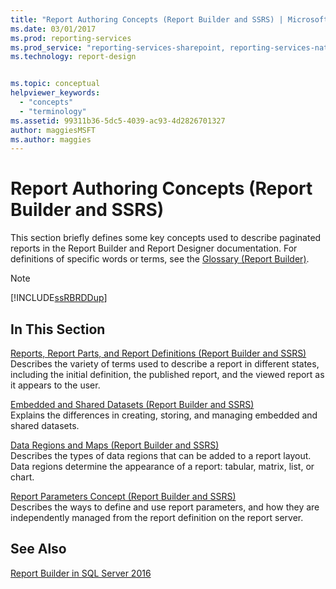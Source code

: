 ```yaml
---
title: "Report Authoring Concepts (Report Builder and SSRS) | Microsoft Docs"
ms.date: 03/01/2017
ms.prod: reporting-services
ms.prod_service: "reporting-services-sharepoint, reporting-services-native"
ms.technology: report-design


ms.topic: conceptual
helpviewer_keywords: 
  - "concepts"
  - "terminology"
ms.assetid: 99311b36-5dc5-4039-ac93-4d2826701327
author: maggiesMSFT
ms.author: maggies
---
```

# Report Authoring Concepts (Report Builder and SSRS)
  This section briefly defines some key concepts used to describe paginated reports  in the Report Builder and Report Designer documentation. For definitions of specific words or terms, see the [Glossary &#40;Report Builder&#41;](../../reporting-services/report-builder/glossary-report-builder.md).  
  
> [!NOTE]  
>  [!INCLUDE[ssRBRDDup](../../includes/ssrbrddup-md.md)]  
  
## In This Section  
 [Reports, Report Parts, and Report Definitions &#40;Report Builder and SSRS&#41;](../../reporting-services/report-design/reports-report-parts-and-report-definitions-report-builder-and-ssrs.md)  
 Describes the variety of terms used to describe a report in different states, including the initial definition, the published report, and the viewed report as it appears to the user.  
  
 [Embedded and Shared Datasets &#40;Report Builder and SSRS&#41;](../../reporting-services/report-data/embedded-and-shared-datasets-report-builder-and-ssrs.md)  
 Explains the differences in creating, storing, and managing embedded and shared datasets.  
  
 [Data Regions and Maps &#40;Report Builder and SSRS&#41;](../../reporting-services/report-design/data-regions-and-maps-report-builder-and-ssrs.md)  
 Describes the types of data regions that can be added to a report layout. Data regions determine the appearance of a report: tabular, matrix, list, or chart.  
  
 [Report Parameters Concept (Report Builder and SSRS)](report-parameters-concepts-report-builder-and-ssrs.md)  
 Describes the ways to define and use report parameters, and how they are independently managed from the report definition on the report server.  
  
## See Also  
 [Report Builder in SQL Server 2016](../../reporting-services/report-builder/report-builder-in-sql-server-2016.md)  
  
  
